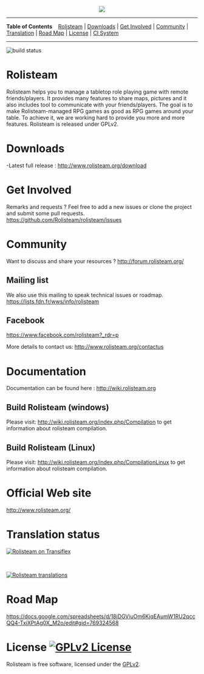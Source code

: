 <p align='center'><img src="https://raw.githubusercontent.com/Rolisteam/rolisteam/master/resources/logo/1000-rolisteam.png"/></p>

---

**Table of Contents** &nbsp;&nbsp; [Rolisteam](#rolisteam) | [Downloads](#downloads) | [Get Involved](#get-involved) | [Community](#community) | [Translation](#translation-status) | [Road Map](#road-map) | [License](#license-) | [CI System](https://travis-ci.org/Rolisteam/)


---
![build status](https://api.travis-ci.org/Rolisteam/rolisteam.svg?branch=master)  

# Rolisteam

Rolisteam helps you to manage a tabletop role playing game with remote friends/players. It provides many features to share maps, pictures and it also includes tool to communicate with your friends/players. The goal is to make Rolisteam-managed RPG games as good as RPG games around your table. To achieve it, we are working hard to provide you more and more features. Rolisteam is released under GPLv2. 

# Downloads

-Latest full release : http://www.rolisteam.org/download<br>



# Get Involved

Remarks and requests ?  Feel free to add a new issues or clone the project and submit some pull requests.
https://github.com/Rolisteam/rolisteam/issues

# Community

Want to discuss and share your resources ? http://forum.rolisteam.org/

## Mailing list
We also use this mailing to speak technical issues or roadmap.
https://lists.fdn.fr/wws/info/rolisteam

## Facebook 
https://www.facebook.com/rolisteam?_rdr=p

More details to contact us: http://www.rolisteam.org/contactus


# Documentation

Documentation can be found here : http://wiki.rolisteam.org

##  Build Rolisteam (windows) 
Please visit: http://wiki.rolisteam.org/index.php/Compilation
to get information about rolisteam compilation. 

##  Build Rolisteam (Linux) 
Please visit: http://wiki.rolisteam.org/index.php/CompilationLinux
to get information about rolisteam compilation. 

# Official Web site

http://www.rolisteam.org/

# Translation status

[![Rolisteam on Transiflex](https://ds0k0en9abmn1.cloudfront.net/static/charts/images/tx-logo-micro.646b0065fce6.png)](https://www.transifex.com/projects/p/rolisteam/)

<br>

[![Rolisteam translations](https://www.transifex.com/projects/p/rolisteam/resource/rolisteamts/chart/image_png/)](https://www.transifex.com/projects/p/rolisteam/)

# Road Map

https://docs.google.com/spreadsheets/d/18jDGViuOm6KjqEAumW1RU2qccQQ4-TxiXPtAg0X_M2o/edit#gid=769324568


# License [![GPLv2 License](https://img.shields.io/badge/License-GPLv2-blue.svg)](https://github.com/Rolisteam/Rolisteam/blob/master/COPYING)

Rolisteam is free software, licensed under the [GPLv2](https://github.com/Rolisteam/Rolisteam/blob/master/COPYING).
